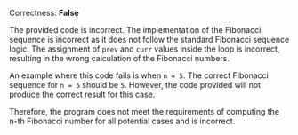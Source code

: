 Correctness: **False**

The provided code is incorrect. The implementation of the Fibonacci sequence is incorrect as it does not follow the standard Fibonacci sequence logic. The assignment of `prev` and `curr` values inside the loop is incorrect, resulting in the wrong calculation of the Fibonacci numbers. 

An example where this code fails is when `n = 5`. The correct Fibonacci sequence for `n = 5` should be `5`. However, the code provided will not produce the correct result for this case.

Therefore, the program does not meet the requirements of computing the n-th Fibonacci number for all potential cases and is incorrect.